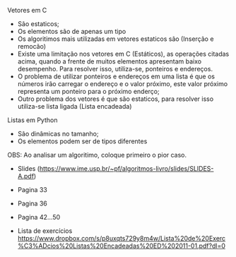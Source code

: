 Vetores em C

 * São estaticos;
 * Os elementos são de apenas um tipo
 * Os algoritimos mais utilizadas em vetores estaticos são (Inserção e remocão)
 * Existe uma limitação nos vetores em C (Estáticos), as operações citadas acima, quando a frente de muitos elementos apresentam baixo desempenho. Para resolver isso, utiliza-se, ponteiros e endereços.
 * O problema de utilizar ponteiros e endereços em uma lista é que os números irão carregar o endereço e o valor próximo, este valor próximo representa um ponteiro para o próximo enderço;
 * Outro problema dos vetores é que são estaticos, para resolver isso utiliza-se lista ligada (Lista encadeada)

Listas em Python

 * São dinâmicas no tamanho;
 * Os elementos podem ser de tipos diferentes

OBS: Ao analisar um algoritimo, coloque primeiro o pior caso.

* Slides (https://www.ime.usp.br/~pf/algoritmos-livro/slides/SLIDES-A.pdf)
 * Pagina 33
 * Pagina 36
 * Pagina 42...50

 * Lista de exercícios
 https://www.dropbox.com/s/p8uxqts729y8m4w/Lista%20de%20Exerc%C3%ADcios%20Listas%20Encadeadas%20ED%202011-01.pdf?dl=0
